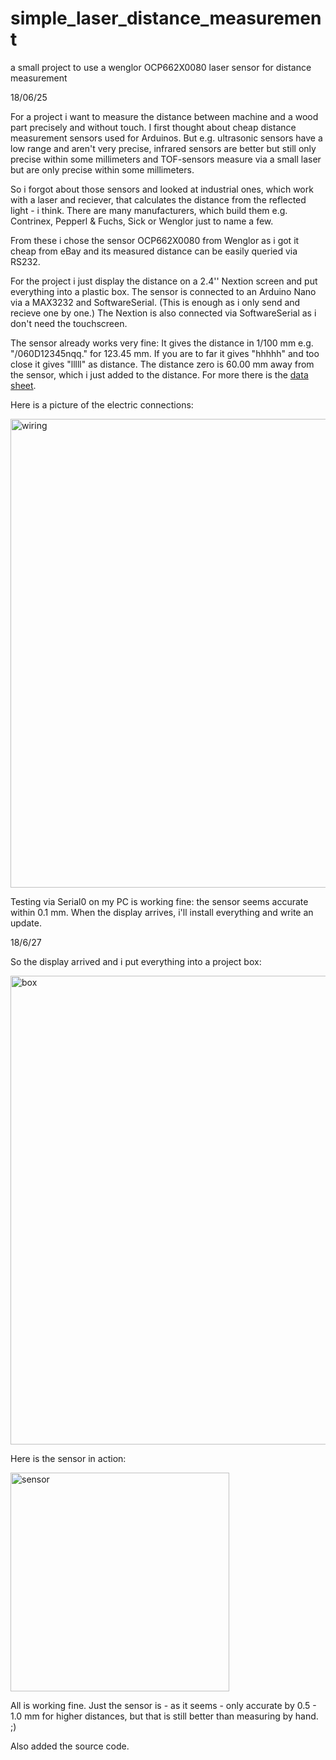 # simple_laser_distance_measurement
a small project to use a wenglor OCP662X0080 laser sensor for distance measurement

18/06/25

For a project i want to measure the distance between machine and a wood part precisely and without touch.
I first thought about cheap distance measurement sensors used for Arduinos. But e.g. ultrasonic sensors 
have a low range and aren't very precise, infrared sensors are better but still only precise within some
millimeters and TOF-sensors measure via a small laser but are only precise within some millimeters.

So i forgot about those sensors and looked at industrial ones, which work with a laser and reciever, that
calculates the distance from the reflected light - i think. There are many manufacturers, which build them
e.g. Contrinex, Pepperl & Fuchs, Sick or Wenglor just to name a few.

From these i chose the sensor OCP662X0080 from Wenglor as i got it cheap from eBay and its measured distance
can be easily queried via RS232.

For the project i just display the distance on a 2.4'' Nextion screen and put everything into a plastic box.
The sensor is connected to an Arduino Nano via a MAX3232 and SoftwareSerial. (This is enough as i only send and 
recieve one by one.) The Nextion is also connected via SoftwareSerial as i don't need the touchscreen.

The sensor already works very fine:
It gives the distance in 1/100 mm e.g. "/060D12345nqq." for 123.45 mm. If you are to far it gives "hhhhh" and too close it gives "lllll"
as distance. The distance zero is 60.00 mm away from the sensor, which i just added to the distance. For more there is the [data sheet](https://www.wenglor.com/fileadmin/functions/wdm.php?dfile=OCP662X0080.PDF&pfad=fileadmin/download/DATA_SHEETS/EN/&sfile=Data_sheet_OCP662X0080.pdf&zip=false).

Here is a picture of the electric connections:

<img src="https://github.com/anwofis/simple_laser_distance_measurement/blob/master/wiring/wiring.png" title="wiring" width="750">

Testing via Serial0 on my PC is working fine: the sensor seems accurate within 0.1 mm. When the display arrives, i'll install everything and write an update.

18/6/27

So the display arrived and i put everything into a project box:

<img src="https://github.com/anwofis/simple_laser_distance_measurement/blob/master/images/box.jpg" title="box" width="750">

Here is the sensor in action:

<img src="https://github.com/anwofis/simple_laser_distance_measurement/blob/master/images/sensor.jpg" title="sensor" width="350">

All is working fine. Just the sensor is - as it seems - only accurate by 0.5 - 1.0 mm for higher distances, but that is still better than measuring by hand. ;)

Also added the source code.
